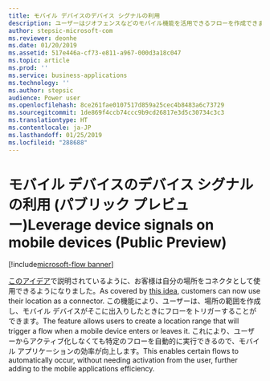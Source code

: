 ```yaml
---
title: モバイル デバイスのデバイス シグナルの利用
description: ユーザーはジオフェンスなどのモバイル機能を活用できるフローを作成できます。
author: stepsic-microsoft-com
ms.reviewer: deonhe
ms.date: 01/20/2019
ms.assetid: 517e446a-cf73-e811-a967-000d3a18c047
ms.topic: article
ms.prod: ''
ms.service: business-applications
ms.technology: ''
ms.author: stepsic
audience: Power user
ms.openlocfilehash: 8ce261fae0107517d859a25cec4b8483a6c73729
ms.sourcegitcommit: 1de869f4ccb74ccc9b9cd26817e3d5c30734c3c3
ms.translationtype: HT
ms.contentlocale: ja-JP
ms.lasthandoff: 01/25/2019
ms.locfileid: "288688"
---
```

# <a name="leverage-device-signals-on-mobile-devices-public-preview"></a><span data-ttu-id="dc770-103">モバイル デバイスのデバイス シグナルの利用 (パブリック プレビュー)</span><span class="sxs-lookup"><span data-stu-id="dc770-103">Leverage device signals on mobile devices (Public Preview)</span></span>


[!include[microsoft-flow banner](../includes/microsoft-flow.md)]

<span data-ttu-id="dc770-104">[このアイデア](https://powerusers.microsoft.com/t5/Flow-Ideas/Microsoft-Forms-Trigger-Geo-Fencing/idi-p/69825)で説明されているように、お客様は自分の場所をコネクタとして使用できるようになりました。</span><span class="sxs-lookup"><span data-stu-id="dc770-104">As covered by [this idea](https://powerusers.microsoft.com/t5/Flow-Ideas/Microsoft-Forms-Trigger-Geo-Fencing/idi-p/69825), customers can now use their location as a connector.</span></span> <span data-ttu-id="dc770-105">この機能により、ユーザーは、場所の範囲を作成し、モバイル デバイスがそこに出入りしたときにフローをトリガーすることができます。</span><span class="sxs-lookup"><span data-stu-id="dc770-105">The feature allows users to create a location range that will trigger a flow when a mobile device enters or leaves it.</span></span> <span data-ttu-id="dc770-106">これにより、ユーザーからアクティブ化しなくても特定のフローを自動的に実行できるので、モバイル アプリケーションの効率が向上します。</span><span class="sxs-lookup"><span data-stu-id="dc770-106">This enables certain flows to automatically occur, without needing activation from the user, further adding to the mobile applications efficiency.</span></span>